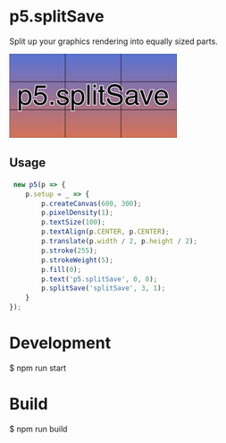 # p5.splitSave
Split up your graphics rendering into equally sized parts.

<img src="img.png" width="300"/>

## Usage
```js
 new p5(p => {
    p.setup = _ => {
        p.createCanvas(600, 300);
        p.pixelDensity(1);
        p.textSize(100);
        p.textAlign(p.CENTER, p.CENTER);
        p.translate(p.width / 2, p.height / 2);
        p.stroke(255);
        p.strokeWeight(5);
        p.fill(0);
        p.text('p5.splitSave', 0, 0);
        p.splitSave('splitSave', 3, 1);
    }
});
```

# Development
$ npm run start

# Build
$ npm run build
